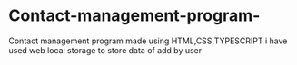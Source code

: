 # Contact-management-program-
Contact management program  made using HTML,CSS,TYPESCRIPT i have used web local storage to store data of add by user 
